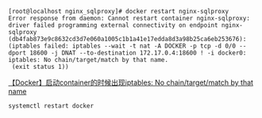 ```
[root@localhost nginx_sqlproxy]# docker restart nginx-sqlproxy
Error response from daemon: Cannot restart container nginx-sqlproxy: driver failed programming external connectivity on endpoint nginx-sqlproxy (db4fab873e9c8632cd3d7e060a1005c1b1a41e17edda8d3a98b25ca6eb253676):  (iptables failed: iptables --wait -t nat -A DOCKER -p tcp -d 0/0 --dport 18600 -j DNAT --to-destination 172.17.0.4:18600 ! -i docker0: iptables: No chain/target/match by that name.
 (exit status 1))
```

[【Docker】启动container的时候出现iptables: No chain/target/match by that name](https://blog.csdn.net/u013948858/article/details/83115388)

```
systemctl restart docker
```

